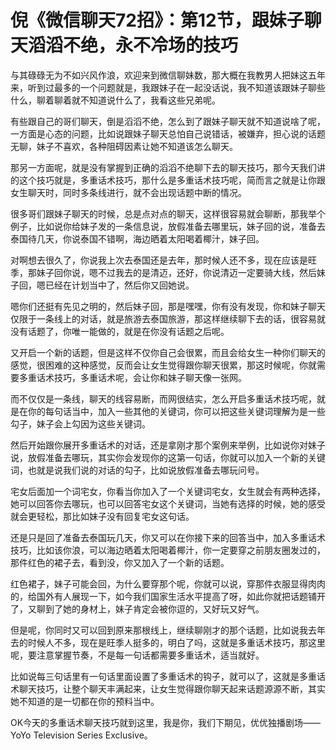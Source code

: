 # 倪《微信聊天72招》：第12节，跟妹子聊天滔滔不绝，永不冷场的技巧

与其碌碌无为不如兴风作浪，欢迎来到微信聊妹数，那大概在我教男人把妹这五年来，听到过最多的一个问题就是，我跟妹子在一起没话说，我不知道该跟妹子聊些什么，聊着聊着就不知道说什么了，我看这些兄弟呢。

有些跟自己的哥们聊天，倒是滔滔不绝，怎么到了跟妹子聊天就不知道说啥了呢，一方面是心态的问题，比如说跟妹子聊天总怕自己说错话，被嫌弃，担心说的话题无聊，妹子不喜欢，各种阻碍因素让她不知道该怎么聊天。

那另一方面呢，就是没有掌握到正确的滔滔不绝聊下去的聊天技巧，那今天我们讲的这个技巧就是，多重话术技巧，那什么是多重话术技巧呢，简而言之就是让你跟女生聊天时，同时多条线进行，就不会出现话题中断的情况。

很多哥们跟妹子聊天的时候，总是点对点的聊天，这样很容易就会聊断，那我举个例子，比如说你给妹子发的一条信息说，放假准备去哪里玩，妹子回的说，准备去泰国待几天，你说泰国不错啊，海边晒着太阳喝着椰汁，妹子回。

对啊想去很久了，你说我上次去泰国还是去年，那时候人还不多，现在应该是旺季，那妹子回你说，嗯不过我去的是清迈，还好，你说清迈一定要骑大线，然后妹子回，嗯已经在计划当中了，然后你又回她说。

嗯你们还挺有先见之明的，然后妹子回，那是嘿嘿，你有没有发现，你和妹子聊天仅限于一条线上的对话，就是旅游去泰国旅游，那这样继续聊下去的话，很容易就没有话题了，你唯一能做的，就是在你没有话题之后呢。

又开启一个新的话题，但是这样不仅你自己会很累，而且会给女生一种你们聊天的感觉，很困难的这种感觉，反而会让女生觉得跟你聊天很累，那这时候呢，你就需要多重话术技巧，多重话术呢，会让你和妹子聊天像一张网。

而不仅仅是一条线，聊天的线容易断，而网很结实，怎么开启多重话术技巧呢，就是在你的每句话当中，加入一些其他的关键词，你可以把这些关键词理解为是一些勾子，妹子会上勾因为这些关键词。

然后开始跟你展开多重话术的对话，还是拿刚才那个案例来举例，比如说你对妹子说，放假准备去哪玩，其实你会发现你的这第一句话，你就可以加入一个新的关键词，也就是说我们说的对话的勾子，比如说放假准备去哪玩问号。

宅女后面加一个词宅女，你看当你加入了一个关键词宅女，女生就会有两种选择，她可以回答你去哪玩，也可以回答宅女这个关键词，当她有选择的时候，她的感受就会更轻松，那比如妹子没有回复宅女这句话。

还是只是回了准备去泰国玩几天，你又可以在你接下来的回答当中，加入多重话术技巧，比如该你浪，可以海边晒着太阳喝着椰汁，你一定要穿之前朋友圈发过的，那件红色的裙子去，看到没，你又加入了一个新的话题。

红色裙子，妹子可能会回，为什么要穿那个呢，你就可以说，穿那件衣服显得肉肉的，给国外有人展现一下，如今我们国家生活水平提高了呀，如此你就把话题铺开了，又聊到了她的身材上，妹子肯定会被你逗的，又好玩又好气。

但是呢，你同时又可以回到原来那根线上，继续聊刚才的那个话题，比如说我去年去的时候人不多，现在是旺季人挺多的，明白了吗，这就是多重话术技巧，那这里呢，要注意掌握节奏，不是每一句话都需要多重话术，适当就好。

比如说每三句话里有一句话里面设置了多重话术的钩子，就可以了，这就是多重话术聊天技巧，让整个聊天丰满起来，让女生觉得跟你聊天起来话题源源不断，其实她不知道的是一切都在你的预料当中。

OK今天的多重话术聊天技巧就到这里，我是你，我们下期见，优优独播剧场——YoYo Television Series Exclusive。

